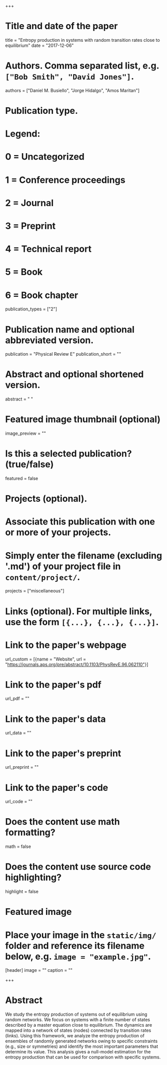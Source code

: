 +++
# Title and date of the paper
title = "Entropy production in systems with random transition rates close to equilibrium"
date = "2017-12-06"

# Authors. Comma separated list, e.g. `["Bob Smith", "David Jones"]`.
authors = ["Daniel M. Busiello", "Jorge Hidalgo", "Amos Maritan"]

# Publication type.
# Legend:
# 0 = Uncategorized
# 1 = Conference proceedings
# 2 = Journal
# 3 = Preprint
# 4 = Technical report
# 5 = Book
# 6 = Book chapter
publication_types = ["2"]

# Publication name and optional abbreviated version.
publication = "Physical Review E"
publication_short = ""

# Abstract and optional shortened version.
abstract = " "
# Featured image thumbnail (optional)
image_preview = ""

# Is this a selected publication? (true/false)
featured = false

# Projects (optional).
#   Associate this publication with one or more of your projects.
#   Simply enter the filename (excluding '.md') of your project file in `content/project/`.
projects = ["miscellaneous"]

# Links (optional). For multiple links, use the form `[{...}, {...}, {...}]`.
# Link to the paper's webpage
url_custom = [{name = "Website", url = "https://journals.aps.org/pre/abstract/10.1103/PhysRevE.96.062110"}]
# Link to the paper's pdf
url_pdf = ""
# Link to the paper's data
url_data = ""
# Link to the paper's preprint
url_preprint = ""
# Link to the paper's code
url_code = ""


# Does the content use math formatting?
math = false

# Does the content use source code highlighting?
highlight = false

# Featured image
# Place your image in the `static/img/` folder and reference its filename below, e.g. `image = "example.jpg"`.
[header]
image = ""
caption = ""

+++

# Abstract
We study the entropy production of systems out of equilibrium using random networks. We focus on systems with a finite number of states described by a master equation close to equilibrium. The dynamics are mapped into a network of states (nodes) connected by transition rates (links). Using this framework, we analyze the entropy production of ensembles of randomly generated networks owing to specific constraints (e.g., size or symmetries) and identify the most important parameters that determine its value. This analysis gives a null-model estimation for the entropy production that can be used for comparison with specific systems.
